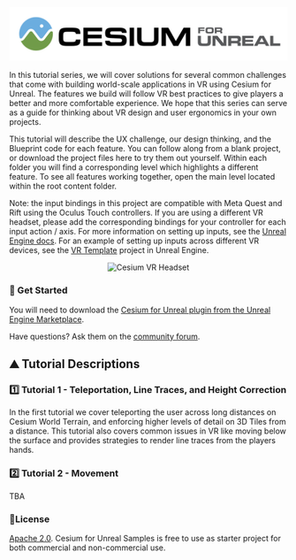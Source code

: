 [![Cesium for Unreal Logo](Images/Cesium-for-Unreal-Logo-WhiteBGH.jpg)](https://cesium.com/unreal-marketplace?utm_source=cesium-unreal&utm_medium=github&utm_campaign=unreal)

In this tutorial series, we will cover solutions for several common challenges that come with building world-scale applications in VR using Cesium for Unreal. The features we build will follow VR best practices to give players a better and more comfortable experience. We hope that this series can serve as a guide for thinking about VR design and user ergonomics in your own projects.

This tutorial will describe the UX challenge, our design thinking, and the Blueprint code for each feature. You can follow along from a blank project, or download the project files here to try them out yourself. Within each folder you will find a corresponding level which highlights a different feature. To see all features working together, open the main level located within the root content folder.

Note: the input bindings in this project are compatible with Meta Quest and Rift using the Oculus Touch controllers. If you are using a different VR headset, please add the corresponding bindings for your controller for each input action / axis. For more information on setting up inputs, see the [Unreal Engine docs](https://www.unrealengine.com/en-US/blog/input-action-and-axis-mappings-in-ue4). For an example of setting up inputs across different VR devices, see the [VR Template](https://docs.unrealengine.com/4.27/en-US/Resources/Templates/VRTemplate/) project in Unreal Engine.

<p align="center">
<img src="Images/Cesium-VR-Headset.jpg" width="50%" alt="Cesium VR Headset"/>
</p>

### :rocket: Get Started

You will need to download the [Cesium for Unreal plugin from the Unreal Engine Marketplace](https://cesium.com/unreal-marketplace?utm_source=cesium-unreal&utm_medium=github&utm_campaign=unreal).

Have questions? Ask them on the [community forum](https://community.cesium.com).

## :mountain: Tutorial Descriptions

### :one: Tutorial 1 - Teleportation, Line Traces, and Height Correction

In the first tutorial we cover teleporting the user across long distances on Cesium World Terrain, and enforcing higher levels of detail on 3D Tiles from a distance. This tutorial also covers common issues in VR like moving below the surface and provides strategies to render line traces from the players hands. 

### :two: Tutorial 2 - Movement

TBA

### :green_book:License

[Apache 2.0](http://www.apache.org/licenses/LICENSE-2.0.html). Cesium for Unreal Samples is free to use as starter project for both commercial and non-commercial use.
